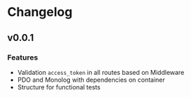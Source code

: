 # Changelog

## v0.0.1

### Features
 
 - Validation `access_token` in all routes based on Middleware
 - PDO and Monolog with dependencies on container
 - Structure for functional tests
